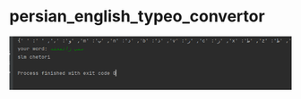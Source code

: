 # persian_english_typeo_convertor

![img](https://github.com/mohammadhoseinazaddel/persian_english_typeo_convertor/blob/main/statics/first_pack.png)
